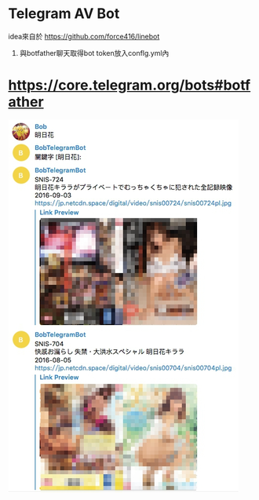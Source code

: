 # Telegram AV Bot

idea來自於 https://github.com/force416/linebot

1. 與botfather聊天取得bot token放入conflg.yml內
# https://core.telegram.org/bots#botfather



![](images/demo.jpg)